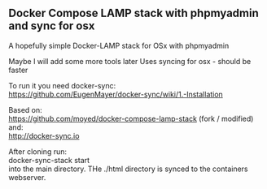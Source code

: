 ## Docker Compose LAMP stack with phpmyadmin and sync for osx

A hopefully simple Docker-LAMP stack for OSx with phpmyadmin  

Maybe I will add some more tools later
Uses syncing for osx - should be faster  

To run it you need docker-sync:  
https://github.com/EugenMayer/docker-sync/wiki/1.-Installation


Based on:  
https://github.com/moyed/docker-compose-lamp-stack (fork / modified)  
and:  
http://docker-sync.io 

After cloning run:  
docker-sync-stack start  
into the main directory. THe ./html directory is synced to the containers webserver.
